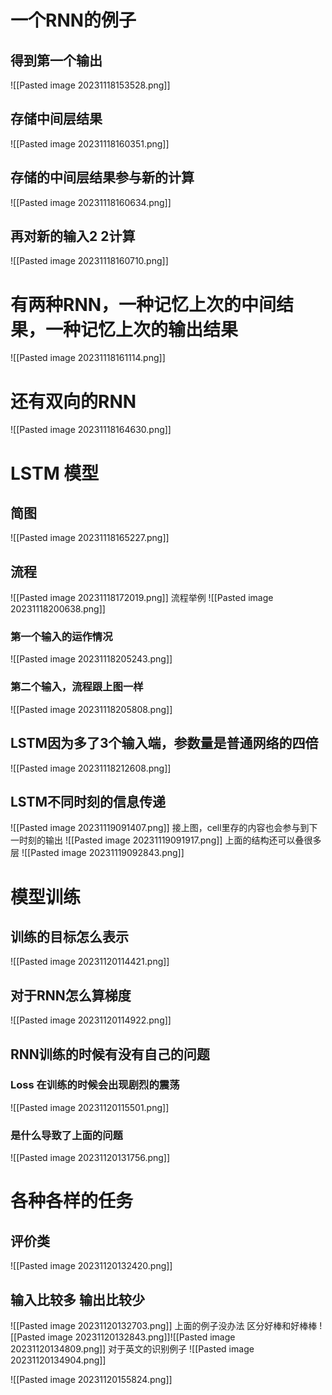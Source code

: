 # 一个RNN的例子
## 得到第一个输出
![[Pasted image 20231118153528.png]]
## 存储中间层结果
![[Pasted image 20231118160351.png]]
## 存储的中间层结果参与新的计算
![[Pasted image 20231118160634.png]]
## 再对新的输入2 2计算
![[Pasted image 20231118160710.png]]
# 有两种RNN，一种记忆上次的中间结果，一种记忆上次的输出结果
![[Pasted image 20231118161114.png]]
# 还有双向的RNN
![[Pasted image 20231118164630.png]]
# LSTM 模型
## 简图
![[Pasted image 20231118165227.png]]
## 流程
![[Pasted image 20231118172019.png]]
流程举例
![[Pasted image 20231118200638.png]]
### 第一个输入的运作情况
![[Pasted image 20231118205243.png]]
### 第二个输入，流程跟上图一样
![[Pasted image 20231118205808.png]]
## LSTM因为多了3个输入端，参数量是普通网络的四倍
![[Pasted image 20231118212608.png]]
## LSTM不同时刻的信息传递
![[Pasted image 20231119091407.png]]
接上图，cell里存的内容也会参与到下一时刻的输出
![[Pasted image 20231119091917.png]]
 上面的结构还可以叠很多层
![[Pasted image 20231119092843.png]]

# 模型训练
## 训练的目标怎么表示
![[Pasted image 20231120114421.png]]
## 对于RNN怎么算梯度
![[Pasted image 20231120114922.png]]
## RNN训练的时候有没有自己的问题
### Loss 在训练的时候会出现剧烈的震荡
![[Pasted image 20231120115501.png]]
### 是什么导致了上面的问题
![[Pasted image 20231120131756.png]]
# 各种各样的任务
## 评价类
![[Pasted image 20231120132420.png]]
## 输入比较多 输出比较少
![[Pasted image 20231120132703.png]]
上面的例子没办法 区分好棒和好棒棒
![[Pasted image 20231120132843.png]]![[Pasted image 20231120134809.png]]
对于英文的识别例子
![[Pasted image 20231120134904.png]]

![[Pasted image 20231120155824.png]]


